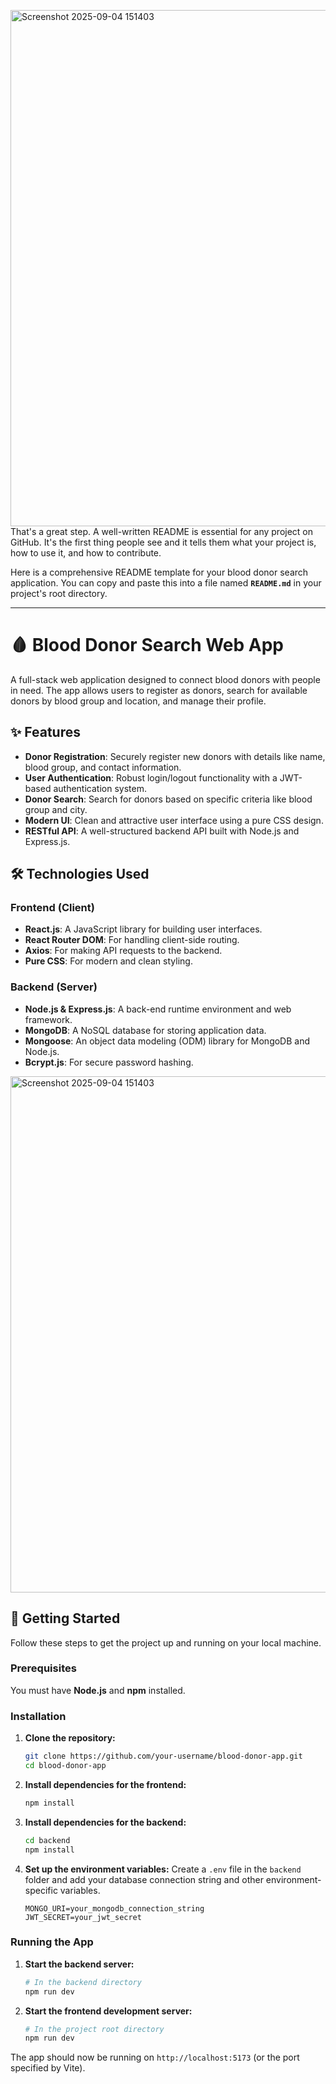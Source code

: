 <img width="1841" height="826" alt="Screenshot 2025-09-04 151403" src="https://github.com/user-attachments/assets/091b2f8d-a596-4e19-a62f-845a1eb18336" />That's a great step. A well-written README is essential for any project on GitHub. It's the first thing people see and it tells them what your project is, how to use it, and how to contribute.

Here is a comprehensive README template for your blood donor search application. You can copy and paste this into a file named **`README.md`** in your project's root directory.

-----

# 🩸 Blood Donor Search Web App

A full-stack web application designed to connect blood donors with people in need. The app allows users to register as donors, search for available donors by blood group and location, and manage their profile.

## ✨ Features

  * **Donor Registration**: Securely register new donors with details like name, blood group, and contact information.
  * **User Authentication**: Robust login/logout functionality with a JWT-based authentication system.
  * **Donor Search**: Search for donors based on specific criteria like blood group and city.
  * **Modern UI**: Clean and attractive user interface using a pure CSS design.
  * **RESTful API**: A well-structured backend API built with Node.js and Express.js.

## 🛠️ Technologies Used

### Frontend (Client)

  * **React.js**: A JavaScript library for building user interfaces.
  * **React Router DOM**: For handling client-side routing.
  * **Axios**: For making API requests to the backend.
  * **Pure CSS**: For modern and clean styling.

### Backend (Server)

  * **Node.js & Express.js**: A back-end runtime environment and web framework.
  * **MongoDB**: A NoSQL database for storing application data.
  * **Mongoose**: An object data modeling (ODM) library for MongoDB and Node.js.
  * **Bcrypt.js**: For secure password hashing.

<img width="1841" height="826" alt="Screenshot 2025-09-04 151403" src="https://github.com/user-attachments/assets/03c45c98-ad69-491a-8e16-6a62d9771fbf" />


## 🚀 Getting Started

Follow these steps to get the project up and running on your local machine.

### Prerequisites

You must have **Node.js** and **npm** installed.

### Installation

1.  **Clone the repository:**

    ```bash
    git clone https://github.com/your-username/blood-donor-app.git
    cd blood-donor-app
    ```

2.  **Install dependencies for the frontend:**

    ```bash
    npm install
    ```

3.  **Install dependencies for the backend:**

    ```bash
    cd backend
    npm install
    ```

4.  **Set up the environment variables:**
    Create a `.env` file in the `backend` folder and add your database connection string and other environment-specific variables.

    ```
    MONGO_URI=your_mongodb_connection_string
    JWT_SECRET=your_jwt_secret
    ```

### Running the App

1.  **Start the backend server:**

    ```bash
    # In the backend directory
    npm run dev
    ```

2.  **Start the frontend development server:**

    ```bash
    # In the project root directory
    npm run dev
    ```

The app should now be running on `http://localhost:5173` (or the port specified by Vite).

